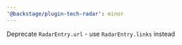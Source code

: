 ```yaml
---
'@backstage/plugin-tech-radar': minor
---
```


Deprecate `RadarEntry.url` - use `RadarEntry.links` instead

